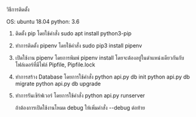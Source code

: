 วิธีการติดตั้ง

OS: ubuntu 18.04
python: 3.6

1. ติดตั้ง pip โดยใช้คำสั่ง sudo apt install python3-pip
2. ทำการติดตั้ง pipenv โดยใช้คำสั่ง sudo pip3 install pipenv
3. เปิดใช้งาน pipenv โดยการพิมพ์ pipenv install โดยจะต้องอยู่ในตำแหน่งเดียวกันกับโฟล์เดอร์ที่มีไฟล์ Pipfile, Pipfile.lock
4. ทำการสร้าง Database โดยการใช้คำสั่ง 
    python api.py db init
    python api.py db migrate
    python api.py db upgrade

5. ทำการรันเซิร์ฟเวอร์ โดยการใช้คำสั่ง
    python api.py runserver 

    ถ้าต้องการเปิดใช้งานโหมด debug ให้เพิ่มคำสั่ง --debug ต่อท้าย
